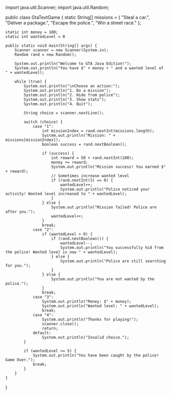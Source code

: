 import java.util.Scanner;
import java.util.Random;

public class GtaTextGame {
    static String[] missions = {
        "Steal a car.",
        "Deliver a package.",
        "Escape the police.",
        "Win a street race."
    };

    static int money = 100;
    static int wantedLevel = 0

    public static void main(String[] args) {
        Scanner scanner = new Scanner(System.in);
        Random rand = new Random();

        System.out.println("Welcome to GTA Java Edition!");
        System.out.println("You have $" + money + " and a wanted level of " + wantedLevel);

        while (true) {
            System.out.println("\nChoose an action:");
            System.out.println("1. Do a mission");
            System.out.println("2. Hide from police");
            System.out.println("3. Show stats");
            System.out.println("4. Quit");

            String choice = scanner.nextLine();

            switch (choice) {
                case "1":
                    int missionIndex = rand.nextInt(missions.length);
                    System.out.println("Mission: " + missions[missionIndex]);
                    boolean success = rand.nextBoolean();

                    if (success) {
                        int reward = 50 + rand.nextInt(100);
                        money += reward;
                        System.out.println("Mission success! You earned $" + reward);
                        // Sometimes increase wanted level
                        if (rand.nextInt(3) == 0) {
                            wantedLevel++;
                            System.out.println("Police noticed your activity! Wanted level increased to " + wantedLevel);
                        }
                    } else {
                        System.out.println("Mission failed! Police are after you.");
                        wantedLevel++;
                    }
                    break;
                case "2":
                    if (wantedLevel > 0) {
                        if (rand.nextBoolean()) {
                            wantedLevel--;
                            System.out.println("You successfully hid from the police! Wanted level is now " + wantedLevel);
                        } else {
                            System.out.println("Police are still searching for you.");
                        }
                    } else {
                        System.out.println("You are not wanted by the police.");
                    }
                    break;
                case "3":
                    System.out.println("Money: $" + money);
                    System.out.println("Wanted level: " + wantedLevel);
                    break;
                case "4":
                    System.out.println("Thanks for playing!");
                    scanner.close();
                    return;
                default:
                    System.out.println("Invalid choice.");
            }

            if (wantedLevel >= 5) {
                System.out.println("You have been caught by the police! Game Over.");
                break;
            }
        }
    }
}
